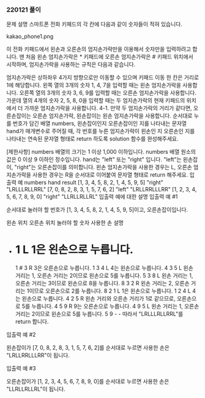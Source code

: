 ### 220121 풀이

문제 설명
스마트폰 전화 키패드의 각 칸에 다음과 같이 숫자들이 적혀 있습니다.

kakao_phone1.png

이 전화 키패드에서 왼손과 오른손의 엄지손가락만을 이용해서 숫자만을 입력하려고 합니다.
맨 처음 왼손 엄지손가락은 \* 키패드에 오른손 엄지손가락은 # 키패드 위치에서 시작하며, 엄지손가락을 사용하는 규칙은 다음과 같습니다.

엄지손가락은 상하좌우 4가지 방향으로만 이동할 수 있으며 키패드 이동 한 칸은 거리로 1에 해당합니다.
왼쪽 열의 3개의 숫자 1, 4, 7을 입력할 때는 왼손 엄지손가락을 사용합니다.
오른쪽 열의 3개의 숫자 3, 6, 9를 입력할 때는 오른손 엄지손가락을 사용합니다.
가운데 열의 4개의 숫자 2, 5, 8, 0을 입력할 때는 두 엄지손가락의 현재 키패드의 위치에서 더 가까운 엄지손가락을 사용합니다.
4-1. 만약 두 엄지손가락의 거리가 같다면, 오른손잡이는 오른손 엄지손가락, 왼손잡이는 왼손 엄지손가락을 사용합니다.
순서대로 누를 번호가 담긴 배열 numbers, 왼손잡이인지 오른손잡이인 지를 나타내는 문자열 hand가 매개변수로 주어질 때, 각 번호를 누른 엄지손가락이 왼손인 지 오른손인 지를 나타내는 연속된 문자열 형태로 return 하도록 solution 함수를 완성해주세요.

[제한사항]
numbers 배열의 크기는 1 이상 1,000 이하입니다.
numbers 배열 원소의 값은 0 이상 9 이하인 정수입니다.
hand는 "left" 또는 "right" 입니다.
"left"는 왼손잡이, "right"는 오른손잡이를 의미합니다.
왼손 엄지손가락을 사용한 경우는 L, 오른손 엄지손가락을 사용한 경우는 R을 순서대로 이어붙여 문자열 형태로 return 해주세요.
입출력 예
numbers hand result
[1, 3, 4, 5, 8, 2, 1, 4, 5, 9, 5] "right" "LRLLLRLLRRL"
[7, 0, 8, 2, 8, 3, 1, 5, 7, 6, 2] "left" "LRLLRRLLLRR"
[1, 2, 3, 4, 5, 6, 7, 8, 9, 0] "right" "LLRLLRLLRL"
입출력 예에 대한 설명
입출력 예 #1

순서대로 눌러야 할 번호가 [1, 3, 4, 5, 8, 2, 1, 4, 5, 9, 5]이고, 오른손잡이입니다.

왼손 위치 오른손 위치 눌러야 할 숫자 사용한 손 설명

-   # 1 L 1은 왼손으로 누릅니다.
    1 # 3 R 3은 오른손으로 누릅니다.
    1 3 4 L 4는 왼손으로 누릅니다.
    4 3 5 L 왼손 거리는 1, 오른손 거리는 2이므로 왼손으로 5를 누릅니다.
    5 3 8 L 왼손 거리는 1, 오른손 거리는 3이므로 왼손으로 8을 누릅니다.
    8 3 2 R 왼손 거리는 2, 오른손 거리는 1이므로 오른손으로 2를 누릅니다.
    8 2 1 L 1은 왼손으로 누릅니다.
    1 2 4 L 4는 왼손으로 누릅니다.
    4 2 5 R 왼손 거리와 오른손 거리가 1로 같으므로, 오른손으로 5를 누릅니다.
    4 5 9 R 9는 오른손으로 누릅니다.
    4 9 5 L 왼손 거리는 1, 오른손 거리는 2이므로 왼손으로 5를 누릅니다.
    5 9 - -
    따라서 "LRLLLRLLRRL"를 return 합니다.

입출력 예 #2

왼손잡이가 [7, 0, 8, 2, 8, 3, 1, 5, 7, 6, 2]를 순서대로 누르면 사용한 손은 "LRLLRRLLLRR"이 됩니다.

입출력 예 #3

오른손잡이가 [1, 2, 3, 4, 5, 6, 7, 8, 9, 0]를 순서대로 누르면 사용한 손은 "LLRLLRLLRL"이 됩니다.

